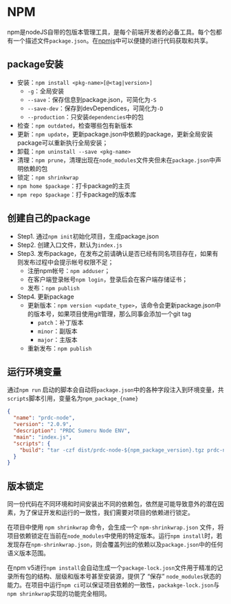# NPM

npm是nodeJS自带的包版本管理工具，是每个前端开发者的必备工具。每个包都有一个描述文件`package.json`。在[npmjs](https://www.npmjs.com/)中可以便捷的进行代码获取和共享。

## package安装

+ 安装：`npm install <pkg-name>[@<tag|version>]`
  + `-g`：全局安装
  + `--save`：保存信息到package.json，可简化为`-S`
  + `--save-dev`：保存到devDependices，可简化为`-D`
  + `--production`：只安装`dependencies`中的包
+ 检查：`npm outdated`，检查哪些包有新版本
+ 更新：`npm update`，更新package.json中依赖的package，更新全局安装package可以重新执行全局安装；
+ 卸载：`npm uninstall --save <pkg-name>`
+ 清理：`npm prune`，清理出现在`node_modules`文件夹但未在`package.json`中声明依赖的包
+ 锁定：`npm shrinkwrap`
+ `npm home $package`：打卡package的主页
+ `npm repo $package`：打卡package的版本库

## 创建自己的package

+ Step1. 通过`npm init`初始化项目，生成package.json
+ Step2. 创建入口文件，默认为`index.js`
+ Step3. 发布package，在发布之前请确认是否已经有同名项目存在，如果有则发布过程中会提示帐号权限不足；
  + 注册npm帐号：`npm adduser`；
  + 在客户端登录帐号`npm login`，登录后会在客户端存储证书；
  + 发布：`npm publish`
+ Step4. 更新package
  + 更新版本：`npm version <update_type>`，该命令会更新package.json中的版本号，如果项目使用git管理，那么同事会添加一个git tag
    + `patch`：补丁版本
    + `minor`：副版本
    + `major`：主版本
  + 重新发布：`npm publish`

## 运行环境变量

通过`npm run` 启动的脚本会自动将`package.json`中的各种字段注入到环境变量，共`scripts`脚本引用，变量名为`npm_package_{name}`

``` JSON
{
  "name": "prdc-node",
  "version": "2.0.9",
  "description": "PRDC Sumeru Node ENV",
  "main": "index.js",
  "scripts": {
    "build": "tar -czf dist/prdc-node-${npm_package_version}.tgz prdc-node"
  }
}
```

## 版本锁定

同一份代码在不同环境和时间安装出不同的依赖包，依然是可能导致意外的潜在因素，为了保证开发和运行的一致性，我们需要对项目的依赖进行锁定。

在项目中使用 `npm shrinkwrap` 命令，会生成一个 `npm-shrinkwrap.json` 文件，将项目依赖锁定在当前在`node_modules`中使用的特定版本。运行`npm install`时，若发现存在`npm-shrinkwrap.json`，则会覆盖列出的依赖以及`package.json`中的任何语义版本范围。

在npm v5进行`npm install`会自动生成一个`package-lock.josn`文件用于精准的记录所有包的结构、层级和版本号甚至安装源，提供了 “保存” `node_modules`状态的能力。在项目中运行`npm ci`可以保证项目依赖的一致性，`packakge-lock.json`与`npm shrinkwrap`实现的功能完全相同。
